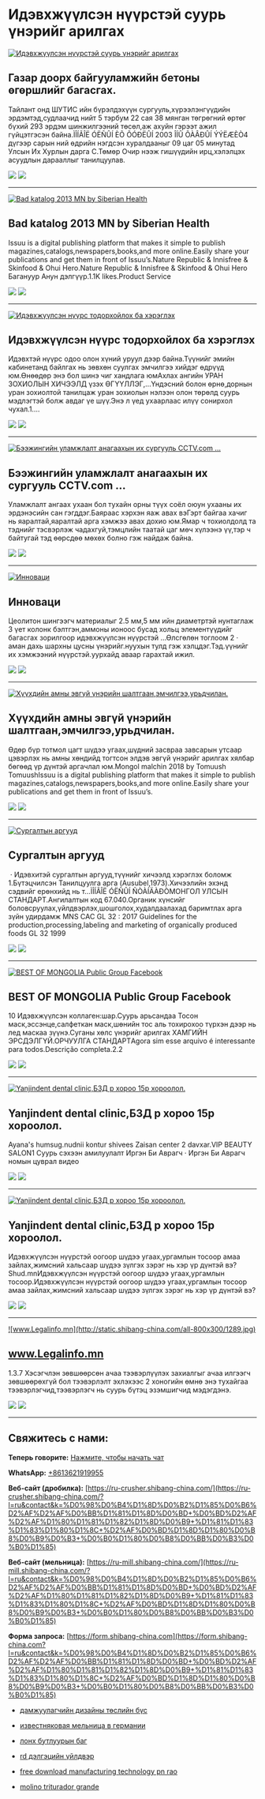# Идэвхжүүлсэн нүүрстэй суурь үнэрийг арилгах

<a href="https://swt.shibang-china.com/?l=ru&img&k=%D0%98%D0%B4%D1%8D%D0%B2%D1%85%D0%B6%D2%AF%D2%AF%D0%BB%D1%81%D1%8D%D0%BD+%D0%BD%D2%AF%D2%AF%D1%80%D1%81%D1%82%D1%8D%D0%B9+%D1%81%D1%83%D1%83%D1%80%D1%8C+%D2%AF%D0%BD%D1%8D%D1%80%D0%B8%D0%B9%D0%B3+%D0%B0%D1%80%D0%B8%D0%BB%D0%B3%D0%B0%D1%85" target="_blank">![Идэвхжүүлсэн нүүрстэй суурь үнэрийг арилгах](http://static.shibang-china.com/all-800x300/122.jpg)</a>

## Газар доорх байгууламжийн бетоны өгөршлийг багасгах.
Тайлант онд ШУТИС ийн бүрэлдэхүүн сургууль,хүрээлэнгүүдийн эрдэмтэд,судлаачид нийт 5 тэрбум 22 сая 38 мянган төгрөгний өртөг бүхий 293 эрдэм шинжилгээний төсөл,аж ахуйн гэрээт ажил гүйцэтгэсэн байна.&#204;&#206;&#205;&#195;&#206;&#203; &#211;&#203;&#209;&#219;&#205; &#200;&#213; &#213;&#211;&#208;&#203;&#219;&#205; 2003 &#206;&#205;&#219; &#213;&#192;&#194;&#208;&#219;&#205; &#221;&#221;&#203;&#198;&#200;&#210;4 дүгээр сарын ний өдрийн нэгдсэн хуралдааныг 09 цаг 05 минутад Улсын Их Хурлын дарга С.Төмөр Очир нээж гишүүдийн ирц,хэлэлцэх асуудлын дарааллыг танилцуулав.


<a href="https://whatsapp.shibangsoft.com/WhatsApp.php" target="_blank" title="WhatsApp">![](http://static.shibang-china.com/icon/whatsapp.png)</a> <a href="https://swt.shibang-china.com/?l=ru&icon&k=%D0%98%D0%B4%D1%8D%D0%B2%D1%85%D0%B6%D2%AF%D2%AF%D0%BB%D1%81%D1%8D%D0%BD+%D0%BD%D2%AF%D2%AF%D1%80%D1%81%D1%82%D1%8D%D0%B9+%D1%81%D1%83%D1%83%D1%80%D1%8C+%D2%AF%D0%BD%D1%8D%D1%80%D0%B8%D0%B9%D0%B3+%D0%B0%D1%80%D0%B8%D0%BB%D0%B3%D0%B0%D1%85" target="_blank">![](http://static.shibang-china.com/icon/chat-ru.png)</a>

---

<a href="https://swt.shibang-china.com/?l=ru&img&k=%D0%98%D0%B4%D1%8D%D0%B2%D1%85%D0%B6%D2%AF%D2%AF%D0%BB%D1%81%D1%8D%D0%BD+%D0%BD%D2%AF%D2%AF%D1%80%D1%81%D1%82%D1%8D%D0%B9+%D1%81%D1%83%D1%83%D1%80%D1%8C+%D2%AF%D0%BD%D1%8D%D1%80%D0%B8%D0%B9%D0%B3+%D0%B0%D1%80%D0%B8%D0%BB%D0%B3%D0%B0%D1%85" target="_blank">![Bad katalog 2013 MN by Siberian Health](http://static.shibang-china.com/all-800x300/166.jpg)</a>

## Bad katalog 2013 MN by Siberian Health
Issuu is a digital publishing platform that makes it simple to publish magazines,catalogs,newspapers,books,and more online.Easily share your publications and get them in front of Issuu’s.Nature Republic &amp; Innisfree &amp; Skinfood &amp; Ohui Hero.Nature Republic &amp; Innisfree &amp; Skinfood &amp; Ohui Hero Багануур Анун дэлгүүр.1.1K likes.Product Service


<a href="https://whatsapp.shibangsoft.com/WhatsApp.php" target="_blank" title="WhatsApp">![](http://static.shibang-china.com/icon/whatsapp.png)</a> <a href="https://swt.shibang-china.com/?l=ru&icon&k=%D0%98%D0%B4%D1%8D%D0%B2%D1%85%D0%B6%D2%AF%D2%AF%D0%BB%D1%81%D1%8D%D0%BD+%D0%BD%D2%AF%D2%AF%D1%80%D1%81%D1%82%D1%8D%D0%B9+%D1%81%D1%83%D1%83%D1%80%D1%8C+%D2%AF%D0%BD%D1%8D%D1%80%D0%B8%D0%B9%D0%B3+%D0%B0%D1%80%D0%B8%D0%BB%D0%B3%D0%B0%D1%85" target="_blank">![](http://static.shibang-china.com/icon/chat-ru.png)</a>

---

<a href="https://swt.shibang-china.com/?l=ru&img&k=%D0%98%D0%B4%D1%8D%D0%B2%D1%85%D0%B6%D2%AF%D2%AF%D0%BB%D1%81%D1%8D%D0%BD+%D0%BD%D2%AF%D2%AF%D1%80%D1%81%D1%82%D1%8D%D0%B9+%D1%81%D1%83%D1%83%D1%80%D1%8C+%D2%AF%D0%BD%D1%8D%D1%80%D0%B8%D0%B9%D0%B3+%D0%B0%D1%80%D0%B8%D0%BB%D0%B3%D0%B0%D1%85" target="_blank">![Идэвхжүүлсэн нүүрс тодорхойлох ба хэрэглэх](http://static.shibang-china.com/all-800x300/64.jpg)</a>

## Идэвхжүүлсэн нүүрс тодорхойлох ба хэрэглэх
Идэвхтэй нүүрс одоо олон хүний уруул дээр байна.Түүнийг эмийн кабинетанд байлгах нь зөвхөн суулгах эмчилгээ хийдэг өдрүүд юм.Өнөөдөр энэ бол шинэ чиг хандлага юмАхлах ангийн УРАН ЗОХИОЛЫН ХИЧЭЭЛД үзэх ӨГҮҮЛЛЭГ,…Үндэсний болон өрнө,дорнын уран зохиолтой танилцаж уран зохиолын нэлээн олон төрөлд суурь мэдлэгтэй болж авдаг үе шүү.Энэ л үед ухаарлаас илүү сонирхол чухал.1.…


<a href="https://whatsapp.shibangsoft.com/WhatsApp.php" target="_blank" title="WhatsApp">![](http://static.shibang-china.com/icon/whatsapp.png)</a> <a href="https://swt.shibang-china.com/?l=ru&icon&k=%D0%98%D0%B4%D1%8D%D0%B2%D1%85%D0%B6%D2%AF%D2%AF%D0%BB%D1%81%D1%8D%D0%BD+%D0%BD%D2%AF%D2%AF%D1%80%D1%81%D1%82%D1%8D%D0%B9+%D1%81%D1%83%D1%83%D1%80%D1%8C+%D2%AF%D0%BD%D1%8D%D1%80%D0%B8%D0%B9%D0%B3+%D0%B0%D1%80%D0%B8%D0%BB%D0%B3%D0%B0%D1%85" target="_blank">![](http://static.shibang-china.com/icon/chat-ru.png)</a>

---

<a href="https://swt.shibang-china.com/?l=ru&img&k=%D0%98%D0%B4%D1%8D%D0%B2%D1%85%D0%B6%D2%AF%D2%AF%D0%BB%D1%81%D1%8D%D0%BD+%D0%BD%D2%AF%D2%AF%D1%80%D1%81%D1%82%D1%8D%D0%B9+%D1%81%D1%83%D1%83%D1%80%D1%8C+%D2%AF%D0%BD%D1%8D%D1%80%D0%B8%D0%B9%D0%B3+%D0%B0%D1%80%D0%B8%D0%BB%D0%B3%D0%B0%D1%85" target="_blank">![Бээжингийн уламжлалт анагаахын их сургууль CCTV.com …](http://static.shibang-china.com/all-800x300/735.jpg)</a>

## Бээжингийн уламжлалт анагаахын их сургууль CCTV.com …
Уламжлалт ангаах ухаан бол тухайн орны түүх соёл оюун ухааны их эрдэнэсийн сан гэгддэг.Баяраас хэрхэн яаж авах вэГэрт байгаа хачиг нь яаралтай,яаралтай арга хэмжээ авах дохио юм.Ямар ч тохиолдолд та тэднийг тэсвэрлэж чадахгуй,тэмцлийн таатай цаг мөч хүлээнэ үү,тэр ч байтугай тэд өөрсдөө мөхөх болно гэж найдаж байна.


<a href="https://whatsapp.shibangsoft.com/WhatsApp.php" target="_blank" title="WhatsApp">![](http://static.shibang-china.com/icon/whatsapp.png)</a> <a href="https://swt.shibang-china.com/?l=ru&icon&k=%D0%98%D0%B4%D1%8D%D0%B2%D1%85%D0%B6%D2%AF%D2%AF%D0%BB%D1%81%D1%8D%D0%BD+%D0%BD%D2%AF%D2%AF%D1%80%D1%81%D1%82%D1%8D%D0%B9+%D1%81%D1%83%D1%83%D1%80%D1%8C+%D2%AF%D0%BD%D1%8D%D1%80%D0%B8%D0%B9%D0%B3+%D0%B0%D1%80%D0%B8%D0%BB%D0%B3%D0%B0%D1%85" target="_blank">![](http://static.shibang-china.com/icon/chat-ru.png)</a>

---

<a href="https://swt.shibang-china.com/?l=ru&img&k=%D0%98%D0%B4%D1%8D%D0%B2%D1%85%D0%B6%D2%AF%D2%AF%D0%BB%D1%81%D1%8D%D0%BD+%D0%BD%D2%AF%D2%AF%D1%80%D1%81%D1%82%D1%8D%D0%B9+%D1%81%D1%83%D1%83%D1%80%D1%8C+%D2%AF%D0%BD%D1%8D%D1%80%D0%B8%D0%B9%D0%B3+%D0%B0%D1%80%D0%B8%D0%BB%D0%B3%D0%B0%D1%85" target="_blank">![Инноваци](http://static.shibang-china.com/all-800x300/1013.jpg)</a>

## Инноваци
Цеолитон шингээгч материалыг 2.5 мм,5 мм ийн диаметртэй нунтаглаж 3 үет колонк бэлтгэн,аммоны ионоос бусад хольц элементүүдийг багасгах зорилгоор идэвхжүүлсэн нүүрстэй …Өлсгөлөн тоглоом 2&nbsp;&#0183;&#32;аман дахь шархны цусны үнэрийг.нуухын тулд гэж хэлцдэг.Тэд.үүнийг их хэмжээний нүүрстэй.уурхайд аваар гарахтай ижил.


<a href="https://whatsapp.shibangsoft.com/WhatsApp.php" target="_blank" title="WhatsApp">![](http://static.shibang-china.com/icon/whatsapp.png)</a> <a href="https://swt.shibang-china.com/?l=ru&icon&k=%D0%98%D0%B4%D1%8D%D0%B2%D1%85%D0%B6%D2%AF%D2%AF%D0%BB%D1%81%D1%8D%D0%BD+%D0%BD%D2%AF%D2%AF%D1%80%D1%81%D1%82%D1%8D%D0%B9+%D1%81%D1%83%D1%83%D1%80%D1%8C+%D2%AF%D0%BD%D1%8D%D1%80%D0%B8%D0%B9%D0%B3+%D0%B0%D1%80%D0%B8%D0%BB%D0%B3%D0%B0%D1%85" target="_blank">![](http://static.shibang-china.com/icon/chat-ru.png)</a>

---

<a href="https://swt.shibang-china.com/?l=ru&img&k=%D0%98%D0%B4%D1%8D%D0%B2%D1%85%D0%B6%D2%AF%D2%AF%D0%BB%D1%81%D1%8D%D0%BD+%D0%BD%D2%AF%D2%AF%D1%80%D1%81%D1%82%D1%8D%D0%B9+%D1%81%D1%83%D1%83%D1%80%D1%8C+%D2%AF%D0%BD%D1%8D%D1%80%D0%B8%D0%B9%D0%B3+%D0%B0%D1%80%D0%B8%D0%BB%D0%B3%D0%B0%D1%85" target="_blank">![Хүүхдийн амны эвгүй үнэрийн шалтгаан,эмчилгээ,урьдчилан.](http://static.shibang-china.com/all-800x300/515.jpg)</a>

## Хүүхдийн амны эвгүй үнэрийн шалтгаан,эмчилгээ,урьдчилан.
Өдөр бүр тотмол цагт шүдээ угаах,шүдний засвраа завсарын утсаар цэвэрлэх нь амны хөндийд тогтсон элдэв эвгүй үнэрийг арилгах хялбар бөгөөд үр дүнтэй аргачлал юм.Mongol malchin 2018 by Tomuush TomuushIssuu is a digital publishing platform that makes it simple to publish magazines,catalogs,newspapers,books,and more online.Easily share your publications and get them in front of Issuu’s.


<a href="https://whatsapp.shibangsoft.com/WhatsApp.php" target="_blank" title="WhatsApp">![](http://static.shibang-china.com/icon/whatsapp.png)</a> <a href="https://swt.shibang-china.com/?l=ru&icon&k=%D0%98%D0%B4%D1%8D%D0%B2%D1%85%D0%B6%D2%AF%D2%AF%D0%BB%D1%81%D1%8D%D0%BD+%D0%BD%D2%AF%D2%AF%D1%80%D1%81%D1%82%D1%8D%D0%B9+%D1%81%D1%83%D1%83%D1%80%D1%8C+%D2%AF%D0%BD%D1%8D%D1%80%D0%B8%D0%B9%D0%B3+%D0%B0%D1%80%D0%B8%D0%BB%D0%B3%D0%B0%D1%85" target="_blank">![](http://static.shibang-china.com/icon/chat-ru.png)</a>

---

<a href="https://swt.shibang-china.com/?l=ru&img&k=%D0%98%D0%B4%D1%8D%D0%B2%D1%85%D0%B6%D2%AF%D2%AF%D0%BB%D1%81%D1%8D%D0%BD+%D0%BD%D2%AF%D2%AF%D1%80%D1%81%D1%82%D1%8D%D0%B9+%D1%81%D1%83%D1%83%D1%80%D1%8C+%D2%AF%D0%BD%D1%8D%D1%80%D0%B8%D0%B9%D0%B3+%D0%B0%D1%80%D0%B8%D0%BB%D0%B3%D0%B0%D1%85" target="_blank">![Сургалтын аргууд](http://static.shibang-china.com/all-800x300/1313.jpg)</a>

## Сургалтын аргууд
&nbsp;&#0183;&#32;Идэвхитэй сургалтын аргууд,түүнийг хичээлд хэрэглэх боломж 1.Бүтэцчилсэн Танилцуулга арга (Ausubel,1973).Хичээлийн эхэнд сэдвийг ерөнхийд нь т…&#204;&#206;&#205;&#195;&#206;&#203; &#211;&#203;&#209;&#219;&#205; &#209;&#210;&#192;&#205;&#196;&#192;&#208;&#210;МОНГОЛ УЛСЫН СТАНДАРТ.Ангилалтын код 67.040.Органик хүнсийг боловсруулах,үйлдвэрлэх,шошголох,худалдаалахад баримтлах арга зүйн удирдамж MNS CAC GL 32 : 2017 Guidelines for the production,processing,labeling and marketing of organically produced foods GL 32 1999


<a href="https://whatsapp.shibangsoft.com/WhatsApp.php" target="_blank" title="WhatsApp">![](http://static.shibang-china.com/icon/whatsapp.png)</a> <a href="https://swt.shibang-china.com/?l=ru&icon&k=%D0%98%D0%B4%D1%8D%D0%B2%D1%85%D0%B6%D2%AF%D2%AF%D0%BB%D1%81%D1%8D%D0%BD+%D0%BD%D2%AF%D2%AF%D1%80%D1%81%D1%82%D1%8D%D0%B9+%D1%81%D1%83%D1%83%D1%80%D1%8C+%D2%AF%D0%BD%D1%8D%D1%80%D0%B8%D0%B9%D0%B3+%D0%B0%D1%80%D0%B8%D0%BB%D0%B3%D0%B0%D1%85" target="_blank">![](http://static.shibang-china.com/icon/chat-ru.png)</a>

---

<a href="https://swt.shibang-china.com/?l=ru&img&k=%D0%98%D0%B4%D1%8D%D0%B2%D1%85%D0%B6%D2%AF%D2%AF%D0%BB%D1%81%D1%8D%D0%BD+%D0%BD%D2%AF%D2%AF%D1%80%D1%81%D1%82%D1%8D%D0%B9+%D1%81%D1%83%D1%83%D1%80%D1%8C+%D2%AF%D0%BD%D1%8D%D1%80%D0%B8%D0%B9%D0%B3+%D0%B0%D1%80%D0%B8%D0%BB%D0%B3%D0%B0%D1%85" target="_blank">![BEST OF MONGOLIA Public Group Facebook](http://static.shibang-china.com/all-800x300/960.jpg)</a>

## BEST OF MONGOLIA Public Group Facebook
10 Идэвхжүүлсэн коллаген:шар.Суурь арьсандаа Тосон маск,эссэнце,салфеткан маск,шөнийн тос аль тохирохоо түрхэн дээр нь лед маскаа зүүнэ.Суганы хөлс үнэрийг арилгах ХАМГИЙН ЭРСДЭЛГҮЙ.ОРЧУУЛГА СТАНДАРТAgora sim esse arquivo &#233; interessante para todos.Descri&#231;&#227;o completa.2.2


<a href="https://whatsapp.shibangsoft.com/WhatsApp.php" target="_blank" title="WhatsApp">![](http://static.shibang-china.com/icon/whatsapp.png)</a> <a href="https://swt.shibang-china.com/?l=ru&icon&k=%D0%98%D0%B4%D1%8D%D0%B2%D1%85%D0%B6%D2%AF%D2%AF%D0%BB%D1%81%D1%8D%D0%BD+%D0%BD%D2%AF%D2%AF%D1%80%D1%81%D1%82%D1%8D%D0%B9+%D1%81%D1%83%D1%83%D1%80%D1%8C+%D2%AF%D0%BD%D1%8D%D1%80%D0%B8%D0%B9%D0%B3+%D0%B0%D1%80%D0%B8%D0%BB%D0%B3%D0%B0%D1%85" target="_blank">![](http://static.shibang-china.com/icon/chat-ru.png)</a>

---

<a href="https://swt.shibang-china.com/?l=ru&img&k=%D0%98%D0%B4%D1%8D%D0%B2%D1%85%D0%B6%D2%AF%D2%AF%D0%BB%D1%81%D1%8D%D0%BD+%D0%BD%D2%AF%D2%AF%D1%80%D1%81%D1%82%D1%8D%D0%B9+%D1%81%D1%83%D1%83%D1%80%D1%8C+%D2%AF%D0%BD%D1%8D%D1%80%D0%B8%D0%B9%D0%B3+%D0%B0%D1%80%D0%B8%D0%BB%D0%B3%D0%B0%D1%85" target="_blank">![Yanjindent dental clinic,БЗД р хороо 15р хороолол.](http://static.shibang-china.com/all-800x300/171.jpg)</a>

## Yanjindent dental clinic,БЗД р хороо 15р хороолол.
Ayana's humsug.nudnii kontur shivees Zaisan center 2 davxar.VIP BEAUTY SALON1 Суурь сэхээн амилуулалт Иргэн Би Аврагч&nbsp;&#0183;&#32;Иргэн Би Аврагч номын цуврал видео


<a href="https://whatsapp.shibangsoft.com/WhatsApp.php" target="_blank" title="WhatsApp">![](http://static.shibang-china.com/icon/whatsapp.png)</a> <a href="https://swt.shibang-china.com/?l=ru&icon&k=%D0%98%D0%B4%D1%8D%D0%B2%D1%85%D0%B6%D2%AF%D2%AF%D0%BB%D1%81%D1%8D%D0%BD+%D0%BD%D2%AF%D2%AF%D1%80%D1%81%D1%82%D1%8D%D0%B9+%D1%81%D1%83%D1%83%D1%80%D1%8C+%D2%AF%D0%BD%D1%8D%D1%80%D0%B8%D0%B9%D0%B3+%D0%B0%D1%80%D0%B8%D0%BB%D0%B3%D0%B0%D1%85" target="_blank">![](http://static.shibang-china.com/icon/chat-ru.png)</a>

---

<a href="https://swt.shibang-china.com/?l=ru&img&k=%D0%98%D0%B4%D1%8D%D0%B2%D1%85%D0%B6%D2%AF%D2%AF%D0%BB%D1%81%D1%8D%D0%BD+%D0%BD%D2%AF%D2%AF%D1%80%D1%81%D1%82%D1%8D%D0%B9+%D1%81%D1%83%D1%83%D1%80%D1%8C+%D2%AF%D0%BD%D1%8D%D1%80%D0%B8%D0%B9%D0%B3+%D0%B0%D1%80%D0%B8%D0%BB%D0%B3%D0%B0%D1%85" target="_blank">![Yanjindent dental clinic,БЗД р хороо 15р хороолол.](http://static.shibang-china.com/all-800x300/975.jpg)</a>

## Yanjindent dental clinic,БЗД р хороо 15р хороолол.
Идэвхжүүлсэн нүүрстэй оогоор шүдээ угаах,ургамлын тосоор амаа зайлах,жимсний хальсаар шүдээ зүлгэх зэрэг нь хэр үр дүнтэй вэ? Shud.mnИдэвхжүүлсэн нүүрстэй оогоор шүдээ угаах,ургамлын тосоор.Идэвхжүүлсэн нүүрстэй оогоор шүдээ угаах,ургамлын тосоор амаа зайлах,жимсний хальсаар шүдээ зүлгэх зэрэг нь хэр үр дүнтэй вэ?


<a href="https://whatsapp.shibangsoft.com/WhatsApp.php" target="_blank" title="WhatsApp">![](http://static.shibang-china.com/icon/whatsapp.png)</a> <a href="https://swt.shibang-china.com/?l=ru&icon&k=%D0%98%D0%B4%D1%8D%D0%B2%D1%85%D0%B6%D2%AF%D2%AF%D0%BB%D1%81%D1%8D%D0%BD+%D0%BD%D2%AF%D2%AF%D1%80%D1%81%D1%82%D1%8D%D0%B9+%D1%81%D1%83%D1%83%D1%80%D1%8C+%D2%AF%D0%BD%D1%8D%D1%80%D0%B8%D0%B9%D0%B3+%D0%B0%D1%80%D0%B8%D0%BB%D0%B3%D0%B0%D1%85" target="_blank">![](http://static.shibang-china.com/icon/chat-ru.png)</a>

---

<a href="https://swt.shibang-china.com/?l=ru&img&k=%D0%98%D0%B4%D1%8D%D0%B2%D1%85%D0%B6%D2%AF%D2%AF%D0%BB%D1%81%D1%8D%D0%BD+%D0%BD%D2%AF%D2%AF%D1%80%D1%81%D1%82%D1%8D%D0%B9+%D1%81%D1%83%D1%83%D1%80%D1%8C+%D2%AF%D0%BD%D1%8D%D1%80%D0%B8%D0%B9%D0%B3+%D0%B0%D1%80%D0%B8%D0%BB%D0%B3%D0%B0%D1%85" target="_blank">![www.Legalinfo.mn](http://static.shibang-china.com/all-800x300/1289.jpg)</a>

## www.Legalinfo.mn
1.3.7 Хэсэгчлэн зөвшөөрсөн ачаа тээвэрлүүлэх захиалгыг ачаа илгээгч зөвшөөрөхгүй бол тээвэрлэлт эхлэхээс 2 хоногийн өмнө энэ тухайгаа тээвэрлэгчид,тээвэрлэгч нь суурь бүтэц эзэмшигчид мэдэгдэнэ.

<a href="https://whatsapp.shibangsoft.com/WhatsApp.php" target="_blank" title="WhatsApp">![](http://static.shibang-china.com/icon/whatsapp.png)</a> <a href="https://swt.shibang-china.com/?l=ru&icon&k=%D0%98%D0%B4%D1%8D%D0%B2%D1%85%D0%B6%D2%AF%D2%AF%D0%BB%D1%81%D1%8D%D0%BD+%D0%BD%D2%AF%D2%AF%D1%80%D1%81%D1%82%D1%8D%D0%B9+%D1%81%D1%83%D1%83%D1%80%D1%8C+%D2%AF%D0%BD%D1%8D%D1%80%D0%B8%D0%B9%D0%B3+%D0%B0%D1%80%D0%B8%D0%BB%D0%B3%D0%B0%D1%85" target="_blank">![](http://static.shibang-china.com/icon/chat-ru.png)</a>

---
## Свяжитесь с нами:

**Теперь говорите:** [Нажмите, чтобы начать чат](https://swt.shibang-china.com?l=ru&contact&k=%D0%98%D0%B4%D1%8D%D0%B2%D1%85%D0%B6%D2%AF%D2%AF%D0%BB%D1%81%D1%8D%D0%BD+%D0%BD%D2%AF%D2%AF%D1%80%D1%81%D1%82%D1%8D%D0%B9+%D1%81%D1%83%D1%83%D1%80%D1%8C+%D2%AF%D0%BD%D1%8D%D1%80%D0%B8%D0%B9%D0%B3+%D0%B0%D1%80%D0%B8%D0%BB%D0%B3%D0%B0%D1%85)

**WhatsApp:**  [+8613621919955](https://whatsapp.shibangsoft.com/WhatsApp.php)

**Веб-сайт (дробилка):** [https://ru-crusher.shibang-china.com/](https://ru-crusher.shibang-china.com/?l=ru&contact&k=%D0%98%D0%B4%D1%8D%D0%B2%D1%85%D0%B6%D2%AF%D2%AF%D0%BB%D1%81%D1%8D%D0%BD+%D0%BD%D2%AF%D2%AF%D1%80%D1%81%D1%82%D1%8D%D0%B9+%D1%81%D1%83%D1%83%D1%80%D1%8C+%D2%AF%D0%BD%D1%8D%D1%80%D0%B8%D0%B9%D0%B3+%D0%B0%D1%80%D0%B8%D0%BB%D0%B3%D0%B0%D1%85)

**Веб-сайт (мельница):** [https://ru-mill.shibang-china.com/](https://ru-mill.shibang-china.com/?l=ru&contact&k=%D0%98%D0%B4%D1%8D%D0%B2%D1%85%D0%B6%D2%AF%D2%AF%D0%BB%D1%81%D1%8D%D0%BD+%D0%BD%D2%AF%D2%AF%D1%80%D1%81%D1%82%D1%8D%D0%B9+%D1%81%D1%83%D1%83%D1%80%D1%8C+%D2%AF%D0%BD%D1%8D%D1%80%D0%B8%D0%B9%D0%B3+%D0%B0%D1%80%D0%B8%D0%BB%D0%B3%D0%B0%D1%85)

**Форма запроса:** [https://form.shibang-china.com](https://form.shibang-china.com?l=ru&contact&k=%D0%98%D0%B4%D1%8D%D0%B2%D1%85%D0%B6%D2%AF%D2%AF%D0%BB%D1%81%D1%8D%D0%BD+%D0%BD%D2%AF%D2%AF%D1%80%D1%81%D1%82%D1%8D%D0%B9+%D1%81%D1%83%D1%83%D1%80%D1%8C+%D2%AF%D0%BD%D1%8D%D1%80%D0%B8%D0%B9%D0%B3+%D0%B0%D1%80%D0%B8%D0%BB%D0%B3%D0%B0%D1%85)

* [дамжуулагчийн дизайны төслийн бүс](../127/%D0%B4%D0%B0%D0%BC%D0%B6%D1%83%D1%83%D0%BB%D0%B0%D0%B3%D1%87%D0%B8%D0%B9%D0%BD%20%D0%B4%D0%B8%D0%B7%D0%B0%D0%B9%D0%BD%D1%8B%20%D1%82%D3%A9%D1%81%D0%BB%D0%B8%D0%B9%D0%BD%20%D0%B1%D2%AF%D1%81.md)

* [известняковая мельница в германии](../130/%D0%B8%D0%B7%D0%B2%D0%B5%D1%81%D1%82%D0%BD%D1%8F%D0%BA%D0%BE%D0%B2%D0%B0%D1%8F%20%D0%BC%D0%B5%D0%BB%D1%8C%D0%BD%D0%B8%D1%86%D0%B0%20%D0%B2%20%D0%B3%D0%B5%D1%80%D0%BC%D0%B0%D0%BD%D0%B8%D0%B8.md)

* [лонх бутлуурын баг](../127/%D0%BB%D0%BE%D0%BD%D1%85%20%D0%B1%D1%83%D1%82%D0%BB%D1%83%D1%83%D1%80%D1%8B%D0%BD%20%D0%B1%D0%B0%D0%B3.md)

* [rd дэлгэцийн үйлдвэр](../130/rd%20%D0%B4%D1%8D%D0%BB%D0%B3%D1%8D%D1%86%D0%B8%D0%B9%D0%BD%20%D2%AF%D0%B9%D0%BB%D0%B4%D0%B2%D1%8D%D1%80.md)

* [free download manufacturing technology pn rao](../127/free%20download%20manufacturing%20technology%20pn%20rao.md)

* [molino triturador grande](../128/molino%20triturador%20grande.md)